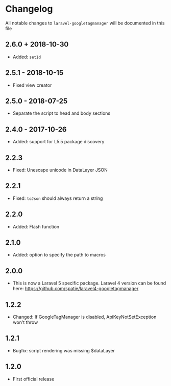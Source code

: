 # Changelog

All notable changes to `laravel-googletagmanager` will be documented in this file

## 2.6.0 + 2018-10-30
- Added: `setId`

## 2.5.1 - 2018-10-15
- Fixed view creator

## 2.5.0 - 2018-07-25
- Separate the script to head and body sections

## 2.4.0 - 2017-10-26
- Added: support for L5.5 package discovery

## 2.2.3
- Fixed: Unescape unicode in DataLayer JSON

## 2.2.1
- Fixed: `toJson` should always return a string

## 2.2.0
- Added: Flash function

## 2.1.0
- Added: option to specify the path to macros

## 2.0.0
- This is now a Laravel 5 specific package. Laravel 4 version can be found here: https://github.com/spatie/laravel4-googletagmanager

## 1.2.2
- Changed: If GoogleTagManager is disabled, ApiKeyNotSetException won't throw

## 1.2.1
- Bugfix: script rendering was missing $dataLayer

## 1.2.0
- First official release
